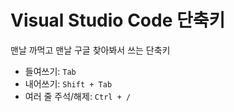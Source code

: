 # Visual Studio Code 단축키

맨날 까먹고 맨날 구글 찾아봐서 쓰는 단축키

- 들여쓰기: `Tab`
- 내어쓰기: `Shift + Tab`
- 여러 줄 주석/해제: `Ctrl + /`
